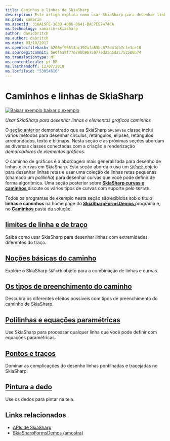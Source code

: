 ```yaml
---
title: Caminhos e linhas de SkiaSharp
description: Este artigo explica como usar SkiaSharp para desenhar linhas e demarcadores de elementos gráficos em aplicativos xamarin. Forms e demonstra isso com o código de exemplo.
ms.prod: xamarin
ms.assetid: 316A15FE-383D-4D06-8641-BAC7EE7474CA
ms.technology: xamarin-skiasharp
author: davidbritch
ms.author: dabritch
ms.date: 03/10/2017
ms.openlocfilehash: b266ef96513ac392afa83bc672d41db7cfe3ce16
ms.sourcegitcommit: be6f6a8f77679bb9675077ed25b5d2c753580b74
ms.translationtype: MT
ms.contentlocale: pt-BR
ms.lasthandoff: 12/07/2018
ms.locfileid: "53054616"
---
```

# <a name="skiasharp-lines-and-paths"></a>Caminhos e linhas de SkiaSharp

[![Baixar exemplo](~/media/shared/download.png) baixar o exemplo](https://developer.xamarin.com/samples/xamarin-forms/SkiaSharpForms/Demos/)

_Usar SkiaSharp para desenhar linhas e elementos gráficos caminhos_

O [seção anterior](~/xamarin-forms/user-interface/graphics/skiasharp/basics/index.md) demonstrado que as SkiaSharp `SKCanvas` classe inclui vários métodos para desenhar círculos, retângulos, elipses, retângulos arredondados, texto e bitmaps. Nesta seção e as próximas seções abordam as diversas classes conectadas com a criação e renderização *demarcadores de elementos gráficos*.

O caminho de gráficos é a abordagem mais generalizada para desenho de linhas e curvas em SkiaSharp. Esta seção aborda o uso um [ `SKPath` ](xref:SkiaSharp.SKPath) objeto para desenhar linhas retas e usar uma coleção de linhas retas pequenas (chamado um *polilinha*) para desenhar curvas que você pode definir de forma algorítmica. Uma seção posterior sobre [ **SkiaSharp curvas e caminhos** ](../curves/index.md) discute os vários tipos de curvas com suporte pelo `SKPath`.

Todos os programas de exemplo nesta seção são exibidos sob o título **linhas e caminhos** na home page do [ **SkiaSharpFormsDemos** ](https://developer.xamarin.com/samples/xamarin-forms/SkiaSharpForms/Demos/) programa e, no [ **Caminhos** ](https://github.com/xamarin/xamarin-forms-samples/tree/master/SkiaSharpForms/Demos/Demos/SkiaSharpFormsDemos/Paths) pasta da solução.

## <a name="lines-and-stroke-capslinesmd"></a>[limites de linha e de traço](lines.md)

Saiba como usar SkiaSharp para desenhar linhas com extremidades diferentes do traço.

## <a name="path-basicspathsmd"></a>[Noções básicas do caminho](paths.md)

Explore o SkiaSharp `SKPath` objeto para a combinação de linhas e curvas.

## <a name="the-path-fill-typesfill-typesmd"></a>[Os tipos de preenchimento do caminho](fill-types.md)

Descubra os diferentes efeitos possíveis com tipos de preenchimento do caminho de SkiaSharp.

## <a name="polylines-and-parametric-equationspolylinesmd"></a>[Polilinhas e equações paramétricas](polylines.md)

Use SkiaSharp para processar qualquer linha que você pode definir com equações paramétricas.

## <a name="dots-and-dashesdotsmd"></a>[Pontos e traços](dots.md)

Dominar as complicações do desenho linhas pontilhadas e tracejadas no SkiaSharp.

## <a name="finger-paintingfinger-paintmd"></a>[Pintura a dedo](finger-paint.md)

Use os dedos para pintar na tela.


## <a name="related-links"></a>Links relacionados

- [APIs de SkiaSharp](https://docs.microsoft.com/dotnet/api/skiasharp)
- [SkiaSharpFormsDemos (amostra)](https://developer.xamarin.com/samples/xamarin-forms/SkiaSharpForms/Demos/)
